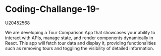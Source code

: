 # Coding-Challange-19-

U20452568

We are developing a Tour Comparison App that showcases your ability to interact with APIs, manage state, and render components dynamically in React. This app will fetch tour data and display it, providing functionalities such as removing tours and toggling the visibility of detailed information.

